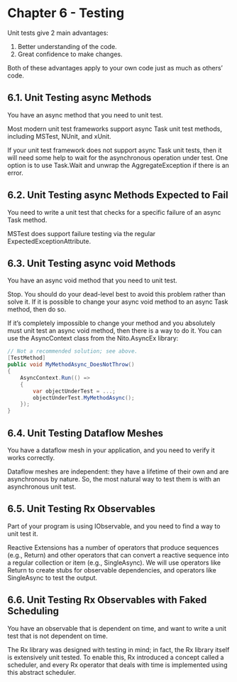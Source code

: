 # Chapter 6 - Testing

Unit tests give 2 main advantages:
1. Better understanding of the code.
2. Great confidence to make changes.

Both of these advantages apply to your own code just as much as others’ code.

## 6.1. Unit Testing async Methods
You have an async method that you need to unit test.

Most modern unit test frameworks support async Task unit test methods, including MSTest, NUnit, and xUnit.

If your unit test framework does not support async Task unit tests, then it will need some help to wait for the asynchronous operation under test. One option is to use Task.Wait and unwrap the AggregateException if there is an error. 

## 6.2. Unit Testing async Methods Expected to Fail
You need to write a unit test that checks for a specific failure of an async Task method.

MSTest does support failure testing via the regular ExpectedExceptionAttribute.

## 6.3. Unit Testing async void Methods
You have an async void method that you need to unit test.

Stop.
You should do your dead-level best to avoid this problem rather than solve it. If it is possible to change your async void method to an async Task method, then do so.

If it’s completely impossible to change your method and you absolutely must unit test an async void method, then there is a way to do it. You can use the AsyncContext class from the Nito.AsyncEx library:

```C#
// Not a recommended solution; see above.
[TestMethod]
public void MyMethodAsync_DoesNotThrow()
{
    AsyncContext.Run(() =>
    {
        var objectUnderTest = ...;
        objectUnderTest.MyMethodAsync();
    });
}
```

## 6.4. Unit Testing Dataflow Meshes
You have a dataflow mesh in your application, and you need to verify it works correctly.

Dataflow meshes are independent: they have a lifetime of their own and are asynchronous by nature. So, the most natural way to test them is with an asynchronous unit test.

## 6.5. Unit Testing Rx Observables
Part of your program is using IObservable<T>, and you need to find a way to unit test it.

Reactive Extensions has a number of operators that produce sequences (e.g., Return) and other operators that can convert a reactive sequence into a regular collection or item (e.g., SingleAsync). We will use operators like Return to create stubs for observable dependencies, and operators like SingleAsync to test the output.

## 6.6. Unit Testing Rx Observables with Faked Scheduling
You have an observable that is dependent on time, and want to write a unit test that is not dependent on time.

The Rx library was designed with testing in mind; in fact, the Rx library itself is extensively unit tested. To enable this, Rx introduced a concept called a scheduler, and every Rx operator that deals with time is implemented using this abstract scheduler.